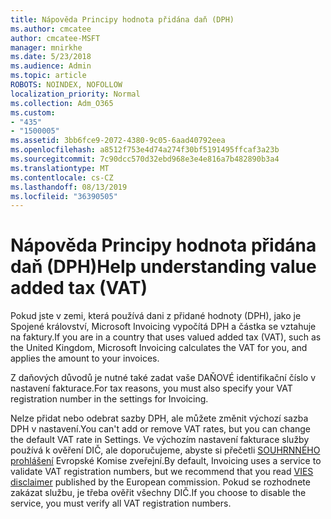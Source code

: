 ```yaml
---
title: Nápověda Principy hodnota přidána daň (DPH)
ms.author: cmcatee
author: cmcatee-MSFT
manager: mnirkhe
ms.date: 5/23/2018
ms.audience: Admin
ms.topic: article
ROBOTS: NOINDEX, NOFOLLOW
localization_priority: Normal
ms.collection: Adm_O365
ms.custom:
- "435"
- "1500005"
ms.assetid: 3bb6fce9-2072-4380-9c05-6aad40792eea
ms.openlocfilehash: a8512f753e4d74a274f30bf5191495ffcaf3a23b
ms.sourcegitcommit: 7c90dcc570d32ebd968e3e4e816a7b482890b3a4
ms.translationtype: MT
ms.contentlocale: cs-CZ
ms.lasthandoff: 08/13/2019
ms.locfileid: "36390505"
---
```

# <a name="help-understanding-value-added-tax-vat"></a><span data-ttu-id="8a11f-102">Nápověda Principy hodnota přidána daň (DPH)</span><span class="sxs-lookup"><span data-stu-id="8a11f-102">Help understanding value added tax (VAT)</span></span>

<span data-ttu-id="8a11f-103">Pokud jste v zemi, která používá dani z přidané hodnoty (DPH), jako je Spojené království, Microsoft Invoicing vypočítá DPH a částka se vztahuje na faktury.</span><span class="sxs-lookup"><span data-stu-id="8a11f-103">If you are in a country that uses valued added tax (VAT), such as the United Kingdom, Microsoft Invoicing calculates the VAT for you, and applies the amount to your invoices.</span></span>
  
<span data-ttu-id="8a11f-104">Z daňových důvodů je nutné také zadat vaše DAŇOVÉ identifikační číslo v nastavení fakturace.</span><span class="sxs-lookup"><span data-stu-id="8a11f-104">For tax reasons, you must also specify your VAT registration number in the settings for Invoicing.</span></span>
  
<span data-ttu-id="8a11f-105">Nelze přidat nebo odebrat sazby DPH, ale můžete změnit výchozí sazba DPH v nastavení.</span><span class="sxs-lookup"><span data-stu-id="8a11f-105">You can't add or remove VAT rates, but you can change the default VAT rate in Settings.</span></span> <span data-ttu-id="8a11f-106">Ve výchozím nastavení fakturace služby používá k ověření DIČ, ale doporučujeme, abyste si přečetli [SOUHRNNÉHO prohlášení](https://go.microsoft.com/fwlink/?LinkID=841741) Evropské Komise zveřejní.</span><span class="sxs-lookup"><span data-stu-id="8a11f-106">By default, Invoicing uses a service to validate VAT registration numbers, but we recommend that you read [VIES disclaimer](https://go.microsoft.com/fwlink/?LinkID=841741) published by the European commission.</span></span> <span data-ttu-id="8a11f-107">Pokud se rozhodnete zakázat službu, je třeba ověřit všechny DIČ.</span><span class="sxs-lookup"><span data-stu-id="8a11f-107">If you choose to disable the service, you must verify all VAT registration numbers.</span></span>
